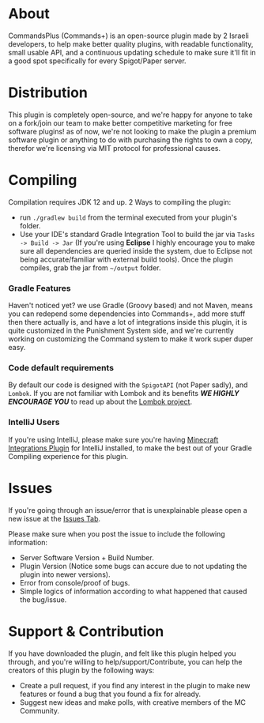 # About
CommandsPlus (Commands+) is an open-source plugin made by 2 Israeli developers, to help make better quality plugins, with readable functionality, small usable API, and a continuous updating schedule to make sure it'll fit in a good spot specifically for every Spigot/Paper server.

# Distribution
This plugin is completely open-source, and we're happy for anyone to take on a fork/join our team to make better competitive marketing for free software plugins!
as of now, we're not looking to make the plugin a premium software plugin or anything to do with purchasing the rights to own a copy, therefor we're licensing via MIT protocol for professional causes.

# Compiling
Compilation requires JDK 12 and up.
2 Ways to compiling the plugin:
- run `./gradlew build` from the terminal executed from your plugin's folder.
- Use your IDE's standard Gradle Integration Tool to build the jar via `Tasks -> Build -> Jar` (If you're using **Eclipse** I highly encourage you to make sure all dependencies are queried inside the system, due to Eclipse not being accurate/familiar with external build tools). 
Once the plugin compiles, grab the jar from `~/output` folder.

### Gradle Features
Haven't noticed yet? we use Gradle (Groovy based) and not Maven, means you can redepend some dependencies into Commands+, add more stuff then there actually is, and have a lot of integrations inside this plugin, it is quite customized in the Punishment System side, and we're currently working on customizing the Command system to make it work super duper easy.

### Code default requirements
By default our code is designed with the `SpigotAPI` (not Paper sadly), and `Lombok`.
If you are not familiar with Lombok and its benefits ***WE HIGHLY ENCOURAGE YOU*** to read up about the [Lombok project](https://projectlombok.org).
### IntelliJ Users
If you're using IntelliJ, please make sure you're having [Minecraft Integrations Plugin](https://plugins.jetbrains.com/plugin/8327-minecraft-development) for IntelliJ installed, to make the best out of your Gradle Compiling experience for this plugin.

# Issues
If you're going through an issue/error that is unexplainable please open a new issue at the [Issues Tab](https://github.com/ofirtim/CommandsPlus/issues).

Please make sure when you post the issue to include the following information:
- Server Software Version + Build Number.
- Plugin Version (Notice some bugs can accure due to not updating the plugin into newer versions).
- Error from console/proof of bugs.
- Simple logics of information according to what happened that caused the bug/issue.

# Support & Contribution
If you have downloaded the plugin, and felt like this plugin helped you through, and you're willing to help/support/Contribute, you can help the creators of this plugin by the following ways:
- Create a pull request, if you find any interest in the plugin to make new features or found a bug that you found a fix for already.
- Suggest new ideas and make polls, with creative members of the MC Community.

